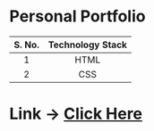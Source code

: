 # Personal Portfolio #

|S. No.|Technology Stack|
|:----:|:--------------:|
|  1   |     HTML       |
|  2   |     CSS        |

# Link -> [Click Here](https://iamankitkumar08062001.github.io/Personal-Portfolio/) # 
